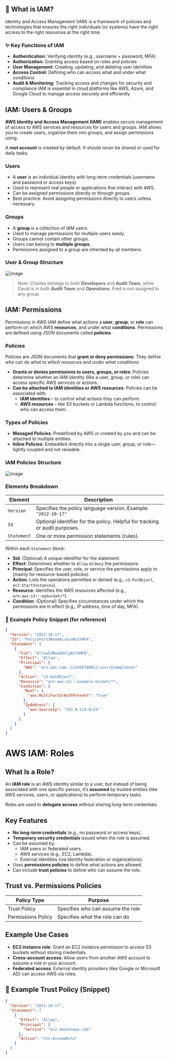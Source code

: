 ## 🔐 What is IAM?
Identity and Access Management (IAM) is a framework of policies and technologies that ensures the right individuals (or systems) have the right access to the right resources at the right time.
### ✨ Key Functions of IAM
* **Authentication:** Verifying identity (e.g., username + password, MFA)
* **Authorization:** Granting access based on roles and policies
* **User Management:** Creating, updating, and deleting user identities
* **Access Control:** Defining who can access what and under what conditions
* **Audit & Monitoring:** Tracking access and changes for security and compliance
IAM is essential in cloud platforms like AWS, Azure, and Google Cloud to manage access securely and efficiently

## IAM: Users & Groups
**AWS Identity and Access Management (IAM)** enables secure management of access to AWS services and resources for users and groups. IAM allows you to create users, organize them into groups, and assign permissions using.

A **root account** is created by default. It should *never* be shared or used for daily tasks.

### Users
- A **user** is an individual identity with long-term credentials (username and password or access keys).
- Used to represent real people or applications that interact with AWS.
- Can be assigned permissions directly or through groups.
- Best practice: Avoid assigning permissions directly to users unless necessary.

### Groups
- A **group** is a collection of IAM users.
- Used to manage permissions for multiple users easily.
- Groups cannot contain other groups.
- Users can belong to **multiple groups**.
- Permissions assigned to a group are inherited by all members.

### User & Group Structure 
![image](https://github.com/user-attachments/assets/dd38ddc7-8fd1-43e1-9050-97a61b06a7e5)

> Note: Charles belongs to both **Developers** and **Audit Team**, while David is in both **Audit Team** and **Operations**. Fred is not assigned to any group.


## IAM: Permissions 
Permissions in AWS IAM define what actions a **user**, **group**, or **role** can perform on which AWS **resources**, and under what **conditions**. Permissions are defined using JSON documents called **policies**.

### Policies
Policies are JSON documents that **grant or deny permissions**. They define _who_ can do _what_ to _which resources_ and _under what conditions_.
- **Grants or denies permissions to users, groups, or roles**: Policies determine whether an IAM identity (like a user, group, or role) can access specific AWS services or actions.
- **Can be attached to IAM identities or AWS resources**: Policies can be associated with:
  - **IAM identities** – to control what actions they can perform.
  - **AWS resources** – like S3 buckets or Lambda functions, to control who can access them.

### Types of Policies
- **Managed Policies**: Predefined by AWS or created by you and can be attached to multiple entities.
- **Inline Policies**: Embedded directly into a single user, group, or role—tightly coupled and not reusable.

### IAM Policies Structure
![image](https://github.com/user-attachments/assets/881fd8dd-d8aa-45d8-8bdd-1a14bb6a8583)


### Elements Breakdown

| Element     | Description                                                                 |
|-------------|-----------------------------------------------------------------------------|
| `Version`   | Specifies the policy language version. Example: `"2012-10-17"`              |
| `Id`        | Optional identifier for the policy. Helpful for tracking or audit purposes. |
| `Statement` | One or more permission statements (rules).                                  |

Within each `Statement` block:
- **Sid**: (Optional) A unique identifier for the statement.
- **Effect**: Determines whether to `Allow` or `Deny` the permissions.
- **Principal**: Specifies the user, role, or service the permissions apply to (mainly for resource-based policies).
- **Action**: Lists the operations permitted or denied (e.g., `s3:PutObject`, `ec2:StartInstances`).
- **Resource**: Identifies the AWS resources affected (e.g., `arn:aws:s3:::mybucket/*`).
- **Condition**: (Optional) Specifies circumstances under which the permissions are in effect (e.g., IP address, time of day, MFA).

### 📌 Example Policy Snippet (for reference)

```json
{
  "Version": "2012-10-17",
  "Id": "PolicyForS3ReadAccessWithMFA",
  "Statement": [
    {
      "Sid": "AllowS3ReadOnlyWithMFA",
      "Effect": "Allow",
      "Principal": {
        "AWS": "arn:aws:iam::123456789012:user/ExampleUser"
      },
      "Action": "s3:GetObject",
      "Resource": "arn:aws:s3:::example-bucket/*",
      "Condition": {
        "Bool": {
          "aws:MultiFactorAuthPresent": "true"
        },
        "IpAddress": {
          "aws:SourceIp": "203.0.113.0/24"
        }
      }
    }
  ]
}

```
# AWS IAM: Roles

## What Is a Role?
An **IAM role** is an AWS identity similar to a user, but instead of being associated with one specific person, it’s **assumed** by trusted entities (like AWS services, users, or applications) to perform temporary tasks.

Roles are used to **delegate access** without sharing long-term credentials.

## Key Features
- **No long-term credentials** (e.g., no password or access keys).
- **Temporary security credentials** issued when the role is assumed.
- Can be assumed by:
  - IAM users or federated users.
  - AWS services (e.g., EC2, Lambda).
  - External identities (via identity federation or organizations).
- Uses **permissions policies** to define what actions are allowed.
- Can include **trust policies** to define _who_ can assume the role.

## Trust vs. Permissions Policies
| Policy Type        | Purpose                                   |
|--------------------|-------------------------------------------|
| Trust Policy       | Specifies *who* can assume the role       |
| Permissions Policy | Specifies *what* the role can do          |

## Example Use Cases
- **EC2 instance role**: Grant an EC2 instance permission to access S3 buckets without storing credentials.
- **Cross-account access**: Allow users from another AWS account to assume a role in your account.
- **Federated access**: External identity providers (like Google or Microsoft AD) can access AWS via roles.

## 📌 Example Trust Policy (Snippet)

```json
{
  "Version": "2012-10-17",
  "Statement": [
    {
      "Effect": "Allow",
      "Principal": {
        "Service": "ec2.amazonaws.com"
      },
      "Action": "sts:AssumeRole"
    }
  ]
}
